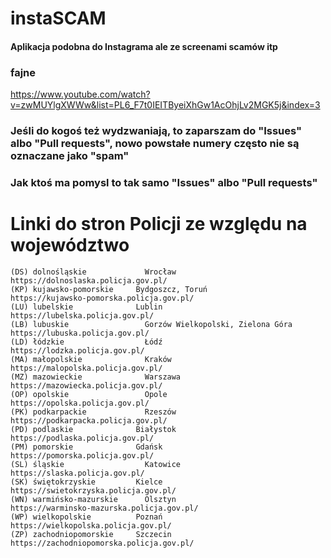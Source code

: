# instaSCAM

#### Aplikacja podobna do Instagrama ale ze screenami scamów itp

### fajne

https://www.youtube.com/watch?v=zwMUYlgXWWw&list=PL6_F7t0IEITByeiXhGw1AcOhjLv2MGK5j&index=3

### Jeśli do kogoś też wydzwaniają, to zaparszam do "Issues" albo "Pull requests", nowo powstałe numery często nie są oznaczane jako "spam"

### Jak ktoś ma pomysl to tak samo "Issues" albo "Pull requests"

# Linki do stron Policji ze względu na województwo

```
(DS) dolnośląskie	          Wrocław                             https://dolnoslaska.policja.gov.pl/
(KP) kujawsko-pomorskie	    Bydgoszcz, Toruń                    https://kujawsko-pomorska.policja.gov.pl/
(LU) lubelskie	            Lublin                              https://lubelska.policja.gov.pl/
(LB) lubuskie	              Gorzów Wielkopolski, Zielona Góra   https://lubuska.policja.gov.pl/
(LD) łódzkie	              Łódź	                            https://lodzka.policja.gov.pl/
(MA) małopolskie	          Kraków	                            https://malopolska.policja.gov.pl/
(MZ) mazowieckie	          Warszawa                            https://mazowiecka.policja.gov.pl/
(OP) opolskie	              Opole                               https://opolska.policja.gov.pl/
(PK) podkarpackie	          Rzeszów	                            https://podkarpacka.policja.gov.pl/
(PD) podlaskie	            Białystok                           https://podlaska.policja.gov.pl/
(PM) pomorskie	            Gdańsk                              https://pomorska.policja.gov.pl/
(SL) śląskie	              Katowice                            https://slaska.policja.gov.pl/
(SK) świętokrzyskie	        Kielce                              https://swietokrzyska.policja.gov.pl/
(WN) warmińsko-mazurskie	  Olsztyn                             https://warminsko-mazurska.policja.gov.pl/
(WP) wielkopolskie	        Poznań                              https://wielkopolska.policja.gov.pl/
(ZP) zachodniopomorskie	    Szczecin                            https://zachodniopomorska.policja.gov.pl/
```
